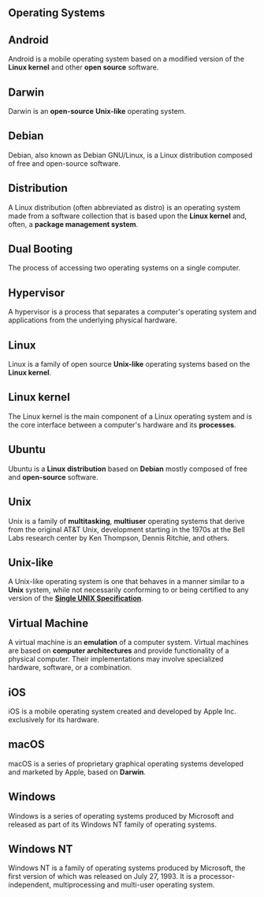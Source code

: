 ## Operating Systems

## Android

Android is a mobile operating system based on a modified version of the **Linux kernel** and other **open source** software.

## Darwin

Darwin is an **open-source** **Unix-like** operating system.

## Debian

Debian, also known as Debian GNU/Linux, is a Linux distribution composed of free and open-source software.

## Distribution

A Linux distribution (often abbreviated as distro) is an operating system made from a software collection that is based upon the **Linux kernel** and, often, a **package management system**.

## Dual Booting

The process of accessing two operating systems on a single computer.

## Hypervisor

A hypervisor is a process that separates a computer's operating system and applications from the underlying physical hardware.

## Linux

Linux is a family of open source **Unix-like** operating systems based on the **Linux kernel**.

## Linux kernel

The Linux kernel is the main component of a Linux operating system and is the core interface between a computer's hardware and its **processes**.

## Ubuntu

Ubuntu is a **Linux distribution** based on **Debian** mostly composed of free and **open-source** software.

## Unix

Unix is a family of **multitasking**, **multiuser** operating systems that derive from the original AT&T Unix, development starting in the 1970s at the Bell Labs research center by Ken Thompson, Dennis Ritchie, and others.

## Unix-like

A Unix-like operating system is one that behaves in a manner similar to a **Unix** system, while not necessarily conforming to or being certified to any version of the **[Single UNIX Specification](https://pubs.opengroup.org/onlinepubs/7908799/)**.

## Virtual Machine

A virtual machine is an **emulation** of a computer system. Virtual machines are based on **computer architectures** and provide functionality of a physical computer. Their implementations may involve specialized hardware, software, or a combination.

## iOS 

iOS is a mobile operating system created and developed by Apple Inc. exclusively for its hardware.

## macOS

macOS is a series of proprietary graphical operating systems developed and marketed by Apple, based on **Darwin**.

## Windows

Windows is a series of operating systems produced by Microsoft and released as part of its Windows NT family of operating systems.

## Windows NT

Windows NT is a family of operating systems produced by Microsoft, the first version of which was released on July 27, 1993. It is a processor-independent, multiprocessing and multi-user operating system.
